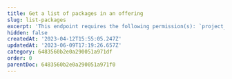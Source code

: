```yaml
---
title: Get a list of packages in an offering
slug: list-packages
excerpt: 'This endpoint requires the following permission(s): `project_configuration:packages:read`.'
hidden: false
createdAt: '2023-04-12T15:55:05.247Z'
updatedAt: '2023-06-09T17:19:26.657Z'
category: 6483560b2e0a290051a971df
order: 0
parentDoc: 6483560b2e0a290051a971f0
---
```


